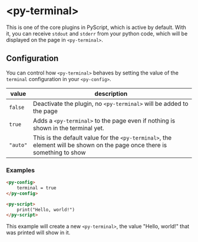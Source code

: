 # &lt;py-terminal&gt;

This is one of the core plugins in PyScript, which is active by default. With it, you can receive `stdout` and `stderr` from your python code, which will be displayed on the page in `<py-terminal>`.

## Configuration

You can control how `<py-terminal>` behaves by setting the value of the  `terminal` configuration in your `<py-config>`.

| value | description |
|-------|-------------|
| `false` | Deactivate the plugin, no `<py-terminal>` will be added to the page |
| `true` | Adds a `<py-terminal>` to the page even if nothing is shown in the terminal yet. |
| `"auto"` | This is the default value for the `<py-terminal>`, the element will be shown on the page once there is something to show |

### Examples

```html
<py-config>
    terminal = true
</py-config>

<py-script>
    print("Hello, world!")
</py-script>
```

This example will create a new `<py-terminal>`, the value "Hello, world!" that was printed will show in it.